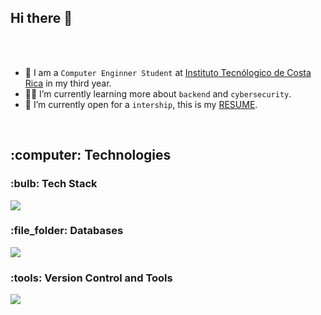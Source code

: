 ## Hi there 👋

<!------------ Start Intro -------------->
<br><br>
- :school: I am a `Computer Enginner Student` at [Instituto Tecnólogico de Costa Rica](https://www.tec.ac.cr/) in my third year.
- :student: I’m currently learning more about `backend` and `cybersecurity`.
- :thinking: I’m currently open for a `intership`, this is my [RESUME](https://drive.google.com/file/d/1mtwV7KGm1H1Zd1Q9sik-eqMbbEQA1WOA/view?usp=sharing).
<br>
<!------------ End Intro -------------->

<!------------ Start Technologies -------------->
<h2> :computer: Technologies </h2>

<h3> :bulb: Tech Stack </h3>
<p align="left">
  <a href="https://skillicons.dev">
    <img src="https://skillicons.dev/icons?i=py,java,c,cs,cpp,html,css,js,astro,flask,postman&theme=dark"/>
  </a>
</p>

<h3> :file_folder: Databases </h3>
<p align="left">
  <a href="https://skillicons.dev">
    <img src="https://skillicons.dev/icons?i=mysql,postgres,mongodb,redis&theme=dark"/>
  </a>
</p>

<h3> :tools: Version Control and Tools </h3>
<p align="left">
  <a href="https://skillicons.dev">
    <img src="https://skillicons.dev/icons?git,github,linux,bash,docker,vscode,figma,ai,ps&theme=dark"/>
  </a>
</p>
<br>
<!------------ End Technologies -------------->
